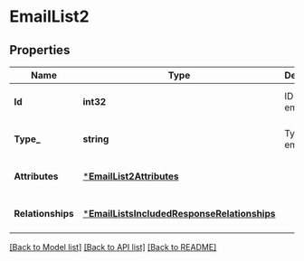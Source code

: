 # EmailList2

## Properties
Name | Type | Description | Notes
------------ | ------------- | ------------- | -------------
**Id** | **int32** | ID of the email list.  | [optional] [default to null]
**Type_** | **string** | Type is emailList.  | [optional] [default to null]
**Attributes** | [***EmailList2Attributes**](EmailList_2_attributes.md) |  | [optional] [default to null]
**Relationships** | [***EmailListsIncludedResponseRelationships**](EmailListsIncludedResponse_relationships.md) |  | [optional] [default to null]

[[Back to Model list]](../README.md#documentation-for-models) [[Back to API list]](../README.md#documentation-for-api-endpoints) [[Back to README]](../README.md)

